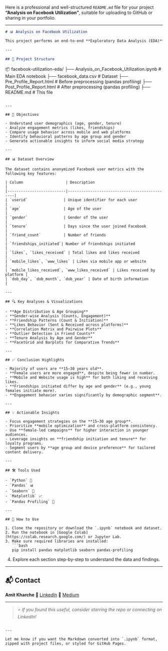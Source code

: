 Here is a professional and well-structured `README.md` file for your project **“Analysis on Facebook Utilization”**, suitable for uploading to GitHub or sharing in your portfolio.

---

```markdown
# 📊 Analysis on Facebook Utilization

This project performs an end-to-end **Exploratory Data Analysis (EDA)** on a Facebook user dataset to uncover insights related to user demographics, engagement behavior, friendship patterns, and platform usage. The analysis leverages Python libraries such as Pandas, Matplotlib, and Seaborn, and includes both visual storytelling and actionable business recommendations.

---

## 📁 Project Structure

```

📦 facebook-utilization-eda/
├── Analysis\_on\_Facebook\_Utilization.ipynb   # Main EDA notebook
├── facebook\_data.csv                         # Dataset
├── Pre\_Profile\_Report.html                   # Before preprocessing (pandas profiling)
├── Post\_Profile\_Report.html                  # After preprocessing (pandas profiling)
├── README.md                                 # This file

````

---

## 📌 Objectives

- Understand user demographics (age, gender, tenure)
- Analyze engagement metrics (likes, friendships)
- Compare usage behavior across mobile and web platforms
- Identify behavioral patterns by age group and gender
- Generate actionable insights to inform social media strategy

---

## 📊 Dataset Overview

The dataset contains anonymized Facebook user metrics with the following key features:

| Column                   | Description                                  |
|--------------------------|----------------------------------------------|
| `userid`                | Unique identifier for each user              |
| `age`                   | Age of the user                              |
| `gender`                | Gender of the user                           |
| `tenure`                | Days since the user joined Facebook          |
| `friend_count`          | Number of friends                            |
| `friendships_initiated`| Number of friendships initiated               |
| `likes`, `likes_received` | Total likes and likes received            |
| `mobile_likes`, `www_likes` | Likes via mobile app or website         |
| `mobile_likes_received`, `www_likes_received` | Likes received by platform |
| `dob_day`, `dob_month`, `dob_year` | Date of birth information        |

---

## 🔍 Key Analyses & Visualizations

- **Age Distribution & Age Grouping**
- **Gender-wise Analysis (Counts, Engagement)**
- **Friendship Patterns (Count & Initiation)**
- **Likes Behavior (Sent & Received across platforms)**
- **Correlation Matrix and Pairwise Plots**
- **Outlier Detection in Friend Counts**
- **Tenure Analysis by Age and Gender**
- **FacetGrid and Barplots for Comparative Trends**

---

## ✅ Conclusion Highlights

- Majority of users are **15–30 years old**.
- **Female users are more engaged**, despite being fewer in number.
- **Mobile and Website usage is high** for both liking and receiving likes.
- **Friendships initiated differ by age and gender** (e.g., young females initiate more).
- **Engagement behavior varies significantly by demographic segment**.

---

## 💡 Actionable Insights

- Focus engagement strategies on the **15–30 age group**.
- Prioritize **mobile optimization** and cross-platform consistency.
- Use **female-led campaigns** for higher interaction in younger audiences.
- Leverage insights on **friendship initiation and tenure** for loyalty programs.
- Segment users by **age group and device preference** for tailored content delivery.

---

## 🛠️ Tools Used

- `Python` 🐍
- `Pandas` 📊
- `Seaborn` 🎨
- `Matplotlib` 📈
- `Pandas Profiling` 📄

---

## 📎 How to Use

1. Clone the repository or download the `.ipynb` notebook and dataset.
2. Run the notebook in [Google Colab](https://colab.research.google.com/) or Jupyter Lab.
3. Make sure required libraries are installed:
   ```bash
   pip install pandas matplotlib seaborn pandas-profiling
````

4. Explore each section step-by-step to understand the data and findings.

---

## 📬 Contact

**Amit Kharche**
📧 [LinkedIn](https://www.linkedin.com/in/amit-kharche)
📝 [Medium](https://medium.com/@amitkharche14)

---

> ⭐ *If you found this useful, consider starring the repo or connecting on LinkedIn!*

```

---

Let me know if you want the Markdown converted into `.ipynb` format, zipped with project files, or styled for GitHub Pages.
```
